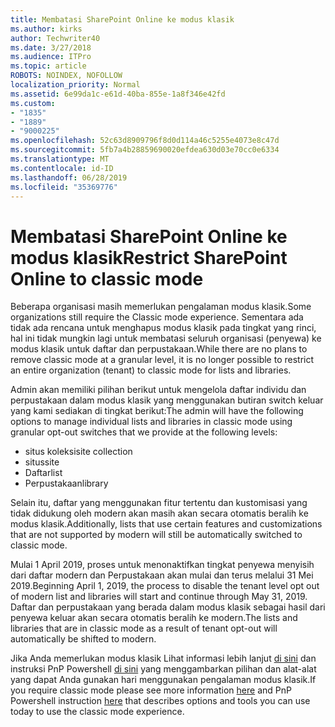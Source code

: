 ```yaml
---
title: Membatasi SharePoint Online ke modus klasik
ms.author: kirks
author: Techwriter40
ms.date: 3/27/2018
ms.audience: ITPro
ms.topic: article
ROBOTS: NOINDEX, NOFOLLOW
localization_priority: Normal
ms.assetid: 6e99da1c-e61d-40ba-855e-1a8f346e42fd
ms.custom:
- "1835"
- "1889"
- "9000225"
ms.openlocfilehash: 52c63d8909796f8d0d114a46c5255e4073e8c47d
ms.sourcegitcommit: 5fb7a4b28859690020efdea630d03e70cc0e6334
ms.translationtype: MT
ms.contentlocale: id-ID
ms.lasthandoff: 06/28/2019
ms.locfileid: "35369776"
---
```

# <a name="restrict-sharepoint-online-to-classic-mode"></a><span data-ttu-id="0b0ac-102">Membatasi SharePoint Online ke modus klasik</span><span class="sxs-lookup"><span data-stu-id="0b0ac-102">Restrict SharePoint Online to classic mode</span></span>

<span data-ttu-id="0b0ac-103">Beberapa organisasi masih memerlukan pengalaman modus klasik.</span><span class="sxs-lookup"><span data-stu-id="0b0ac-103">Some organizations still require the Classic mode experience.</span></span> <span data-ttu-id="0b0ac-104">Sementara ada tidak ada rencana untuk menghapus modus klasik pada tingkat yang rinci, hal ini tidak mungkin lagi untuk membatasi seluruh organisasi (penyewa) ke modus klasik untuk daftar dan perpustakaan.</span><span class="sxs-lookup"><span data-stu-id="0b0ac-104">While there are no plans to remove classic mode at a granular level, it is no longer possible to restrict an entire organization (tenant) to classic mode for lists and libraries.</span></span>

<span data-ttu-id="0b0ac-105">Admin akan memiliki pilihan berikut untuk mengelola daftar individu dan perpustakaan dalam modus klasik yang menggunakan butiran switch keluar yang kami sediakan di tingkat berikut:</span><span class="sxs-lookup"><span data-stu-id="0b0ac-105">The admin will have the following options to manage individual lists and libraries in classic mode using granular opt-out switches that we provide at the following levels:</span></span>

- <span data-ttu-id="0b0ac-106">situs koleksi</span><span class="sxs-lookup"><span data-stu-id="0b0ac-106">site collection</span></span>
- <span data-ttu-id="0b0ac-107">situs</span><span class="sxs-lookup"><span data-stu-id="0b0ac-107">site</span></span>
- <span data-ttu-id="0b0ac-108">Daftar</span><span class="sxs-lookup"><span data-stu-id="0b0ac-108">list</span></span>
- <span data-ttu-id="0b0ac-109">Perpustakaan</span><span class="sxs-lookup"><span data-stu-id="0b0ac-109">library</span></span>

<span data-ttu-id="0b0ac-110">Selain itu, daftar yang menggunakan fitur tertentu dan kustomisasi yang tidak didukung oleh modern akan masih akan secara otomatis beralih ke modus klasik.</span><span class="sxs-lookup"><span data-stu-id="0b0ac-110">Additionally, lists that use certain features and customizations that are not supported by modern will still be automatically switched to classic mode.</span></span>

<span data-ttu-id="0b0ac-111">Mulai 1 April 2019, proses untuk menonaktifkan tingkat penyewa menyisih dari daftar modern dan Perpustakaan akan mulai dan terus melalui 31 Mei 2019.</span><span class="sxs-lookup"><span data-stu-id="0b0ac-111">Beginning April 1, 2019, the process to disable the tenant level opt out of modern list and libraries will start and continue through May 31, 2019.</span></span>  <span data-ttu-id="0b0ac-112">Daftar dan perpustakaan yang berada dalam modus klasik sebagai hasil dari penyewa keluar akan secara otomatis beralih ke modern.</span><span class="sxs-lookup"><span data-stu-id="0b0ac-112">The lists and libraries that are in classic mode as a result of tenant opt-out will automatically be shifted to modern.</span></span>

<span data-ttu-id="0b0ac-113">Jika Anda memerlukan modus klasik Lihat informasi lebih lanjut [di sini](https://techcommunity.microsoft.com/t5/Microsoft-SharePoint-Blog/Delivering-SharePoint-modern-experiences/ba-p/315023) dan instruksi PnP Powershell [di sini](https://docs.microsoft.com/sharepoint/dev/transform/modernize-userinterface-lists-and-libraries-optout) yang menggambarkan pilihan dan alat-alat yang dapat Anda gunakan hari menggunakan pengalaman modus klasik.</span><span class="sxs-lookup"><span data-stu-id="0b0ac-113">If you require classic mode please see more information [here](https://techcommunity.microsoft.com/t5/Microsoft-SharePoint-Blog/Delivering-SharePoint-modern-experiences/ba-p/315023) and PnP Powershell instruction [here](https://docs.microsoft.com/sharepoint/dev/transform/modernize-userinterface-lists-and-libraries-optout) that describes options and tools you can use today to use the classic mode experience.</span></span>
